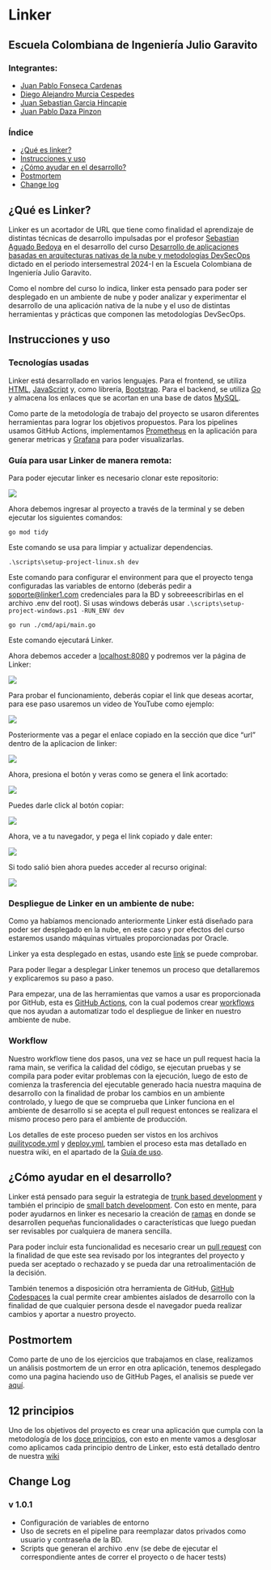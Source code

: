 # Linker

## Escuela Colombiana de Ingeniería Julio Garavito

### Integrantes:

- [Juan Pablo Fonseca Cardenas](https://github.com/juanchitololxd)
- [Diego Alejandro Murcia Cespedes](https://github.com/Diego-Murcia)
- [Juan Sebastian Garcia Hincapie](https://github.com/jgarciahincapie)
- [Juan Pablo Daza Pinzon](https://github.com/JuanPabloDaza)

### Índice

- [¿Qué es linker?](#qué-es-linker)
- [Instrucciones y uso](#instrucciones-y-uso)
- [¿Cómo ayudar en el desarrollo?](#cómo-ayudar-en-el-desarrollo)
- [Postmortem](#postmortem)
- [Change log](#change-log)


## ¿Qué es Linker?

Linker es un acortador de URL que tiene como finalidad el aprendizaje de distintas técnicas de 
desarrollo impulsadas por el profesor [Sebastian Aguado Bedoya](https://github.com/saguadob) en el desarrollo del curso
[Desarrollo de aplicaciones basadas en arquitecturas nativas de la nube y metodologías DevSecOps](https://www.escuelaing.edu.co/es/programas/curso-desarrollo-de-aplicaciones-basadas-en-arquitecturas-nativas-de-la-nube-y-metodologias-devsecops/)
dictado en el periodo intersemestral 2024-I en la Escuela Colombiana de Ingeniería Julio Garavito.

Como el nombre del curso lo indica, linker esta pensado para poder ser desplegado en un ambiente de nube y poder analizar y
experimentar el desarrollo de una aplicación nativa de la nube y el uso de distintas herramientas y prácticas que componen las metodologías DevSecOps.

## Instrucciones y uso

### Tecnologías usadas

Linker está desarrollado en varios lenguajes. Para el frontend, se utiliza [HTML](https://developer.mozilla.org/es/docs/Web/HTML), [JavaScript](https://developer.mozilla.org/es/docs/Web/JavaScript) y, como librería, [Bootstrap](https://getbootstrap.com). Para el backend, se utiliza [Go](https://go.dev) y almacena los enlaces que se acortan en una base de datos [MySQL](https://www.mysql.com).

Como parte de la metodología de trabajo del proyecto se usaron diferentes herramientas para lograr los objetivos propuestos. Para los pipelines usamos GitHub Actions,
implementamos [Prometheus](https://prometheus.io) en la aplicación para generar metricas y [Grafana](https://grafana.com) para poder visualizarlas.

### Guía para usar Linker de manera remota:

Para poder ejecutar linker es necesario clonar este repositorio:

![](/img/CloneRepo.png)<br>

Ahora debemos ingresar al proyecto a través de la terminal y se deben ejecutar los siguientes comandos:

```
go mod tidy
```

Este comando se usa para limpiar y actualizar dependencias.

```
.\scripts\setup-project-linux.sh dev
```
Este comando para configurar el environment para que el proyecto tenga configuradas las variables de entorno (deberás pedir a soporte@linker1.com credenciales para la BD y sobreeescribirlas en el archivo .env del root). Si usas windows deberás usar `.\scripts\setup-project-windows.ps1 -RUN_ENV dev`

```
go run ./cmd/api/main.go
```

Este comando ejecutará Linker.

Ahora debemos acceder a [localhost:8080](http://localhost:8080) y podremos ver la página de Linker:

![](/img/Linker1.png)<br>

Para probar el funcionamiento, deberás copiar el link que deseas acortar, para ese paso usaremos un video de YouTube como ejemplo:

![](/img/YoutubeVideo.png)<br>

Posteriormente vas a pegar el enlace copiado en la sección que dice “url” dentro de la aplicacion de linker:

![](/img/PasteURL.png)<br>

Ahora, presiona el botón y veras como se genera el link acortado:

![](/img/ShortenURL.png)<br>

Puedes darle click al botón copiar:

![](/img/CopyButton.png)<br>

Ahora, ve a tu navegador, y pega el link copiado y dale enter:

![](/img/PasteShortenURL.png)<br>

Si todo salió bien ahora puedes acceder al recurso original:

![](/img/Video.png)<br>

### Despliegue de Linker en un ambiente de nube:

Como ya habíamos mencionado anteriormente Linker está diseñado para poder ser desplegado en la nube, en este caso y por efectos del curso estaremos usando máquinas virtuales proporcionadas por Oracle.

Linker ya esta desplegado en estas, usando este [link](http://1.unli.ink) se puede comprobar.

Para poder llegar a desplegar Linker tenemos un proceso que detallaremos y explicaremos su paso a paso.

Para empezar, una de las herramientas que vamos a usar es proporcionada por GitHub, esta es [GitHub Actions](https://docs.github.com/en/actions), con la cual podemos crear [workflows](https://docs.github.com/en/actions/using-workflows)
que nos ayudan a automatizar todo el despliegue de linker en nuestro ambiente de nube.

### Workflow

Nuestro workflow tiene dos pasos, una vez se hace un pull request hacia la rama main, se verifica la calidad del código, se ejecutan pruebas y se compila para 
poder evitar problemas con la ejecución, luego de esto de comienza la trasferencia del ejecutable generado hacia nuestra maquina de desarrollo con la finalidad de probar los cambios en un ambiente controlado, y luego de que se comprueba que Linker funciona en el ambiente de desarrollo si se acepta el pull request 
entonces se realizara el mismo proceso pero para el ambiente de producción.

Los detalles de este proceso pueden ser vistos en los archivos [quilitycode.yml](./.github/workflows/qualitycode.yml) y [deploy.yml](./.github/workflows/deploy.yml), tambien el proceso esta mas detallado en nuestra wiki, en el apartado de la [Guía de uso](https://github.com/co-eiv-devsecops/linker-1-app/wiki/Guia-de-uso).

## ¿Cómo ayudar en el desarrollo?

Linker está pensado para seguir la estrategia de [trunk based development](https://trunkbaseddevelopment.com) y también el principio de [small batch development](https://dora.dev/capabilities/working-in-small-batches/).
Con esto en mente, para poder ayudarnos en linker es necesario la creación de [ramas](https://docs.github.com/en/pull-requests/collaborating-with-pull-requests/proposing-changes-to-your-work-with-pull-requests/about-branches) en donde se desarrollen pequeñas funcionalidades
o características que luego puedan ser revisables por cualquiera de manera sencilla.

Para poder incluir esta funcionalidad es necesario crear un [pull request](https://docs.github.com/en/pull-requests/collaborating-with-pull-requests/proposing-changes-to-your-work-with-pull-requests/about-pull-requests)
con la finalidad de que este sea revisado por los integrantes del proyecto y pueda ser aceptado o rechazado y se pueda dar una retroalimentación de la decisión.

También tenemos a disposición otra herramienta de GitHub, [GitHub Codespaces](https://github.com/features/codespaces) la cual permite crear ambientes aislados de desarrollo
con la finalidad de que cualquier persona desde el navegador pueda realizar cambios y aportar a nuestro proyecto.

## Postmortem

Como parte de uno de los ejercicios que trabajamos en clase, realizamos un análisis postmortem de un error en otra aplicación, tenemos desplegado como una pagina haciendo uso de GitHub Pages, el analisis se puede ver [aquí](https://co-eiv-devsecops.github.io/linker-1-app/).

## 12 principios

Uno de los objetivos del proyecto es crear una aplicación que cumpla con la metodología de los [doce principios](https://12factor.net/es/), con esto en mente
vamos a desglosar como aplicamos cada principio dentro de Linker, esto está detallado dentro de nuestra [wiki](https://github.com/co-eiv-devsecops/linker-1-app/wiki/12-Principios)

## Change Log
### v 1.0.1
- Configuración de variables de entorno 
- Uso de secrets en el pipeline para reemplazar datos privados como usuario y contraseña de la BD.
- Scripts que generan el archivo .env (se debe de ejecutar el correspondiente antes de correr el proyecto o de hacer tests)